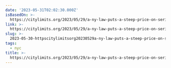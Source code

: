 ```yaml
---
date: '2023-05-31T02:02:30.000Z'
isBasedOn: >-
  https://citylimits.org/2023/05/29/a-ny-law-puts-a-steep-price-on-serious-building-disrepair-these-tenants-are-fighting-to-use-it/
link: >-
  https://citylimits.org/2023/05/29/a-ny-law-puts-a-steep-price-on-serious-building-disrepair-these-tenants-are-fighting-to-use-it/
slug: >-
  2023-05-30-httpscitylimitsorg20230529a-ny-law-puts-a-steep-price-on-serious-building-disrepair-these-tenants-are-fighting-to-use-it
tags:
  - nyc
title: >-
  https://citylimits.org/2023/05/29/a-ny-law-puts-a-steep-price-on-serious-building-disrepair-these-tenants-are-fighting-to-use-it/
---
```


